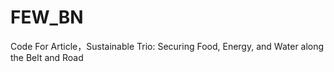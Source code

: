 # FEW_BN
Code For Article，Sustainable Trio:  Securing Food, Energy, and Water along the Belt and Road
